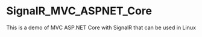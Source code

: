 # SignalR_MVC_ASPNET_Core
This is a demo of MVC ASP.NET Core with SignalR that can be used in Linux
